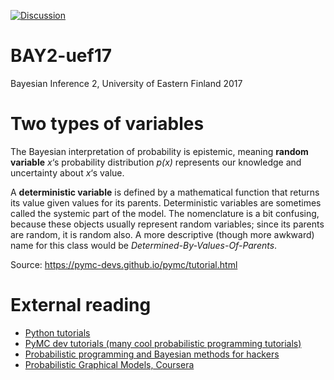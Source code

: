 [![Discussion](../master/img/chat.tiff?raw=true)](https://github.com/trungnt13/BAY2-uef17/issues)

# BAY2-uef17
Bayesian Inference 2, University of Eastern Finland 2017

# Two types of variables

The Bayesian interpretation of probability is epistemic, meaning **random variable** _x_‘s probability distribution _p(x)_ represents our knowledge and uncertainty about _x_‘s value.

A **deterministic variable** is defined by a mathematical function that returns its value given values for its parents. Deterministic variables are sometimes called the systemic part of the model. The nomenclature is a bit confusing, because these objects usually represent random variables; since its parents are random, it is random also. A more descriptive (though more awkward) name for this class would be _Determined-By-Values-Of-Parents_.

Source: https://pymc-devs.github.io/pymc/tutorial.html

# External reading

* [Python tutorials](https://www.stavros.io/tutorials/python/)
* [PyMC dev tutorials (many cool probabilistic programming tutorials)](https://pymc-devs.github.io/pymc/tutorial.html)
* [Probabilistic programming and Bayesian methods for hackers](http://camdavidsonpilon.github.io/Probabilistic-Programming-and-Bayesian-Methods-for-Hackers/)
* [Probabilistic Graphical Models, Coursera](https://www.coursera.org/specializations/probabilistic-graphical-models)